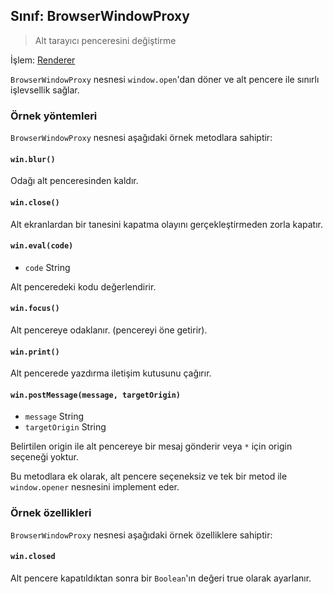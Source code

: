 ## Sınıf: BrowserWindowProxy

> Alt tarayıcı penceresini değiştirme

İşlem: [Renderer](../glossary.md#renderer-process)

`BrowserWindowProxy` nesnesi `window.open`'dan döner ve alt pencere ile sınırlı işlevsellik sağlar.

### Örnek yöntemleri

`BrowserWindowProxy` nesnesi aşağıdaki örnek metodlara sahiptir:

#### `win.blur()`

Odağı alt penceresinden kaldır.

#### `win.close()`

Alt ekranlardan bir tanesini kapatma olayını gerçekleştirmeden zorla kapatır.

#### `win.eval(code)`

* `code` String

Alt penceredeki kodu değerlendirir.

#### `win.focus()`

Alt pencereye odaklanır. (pencereyi öne getirir).

#### `win.print()`

Alt pencerede yazdırma iletişim kutusunu çağırır.

#### `win.postMessage(message, targetOrigin)`

* `message` String
* `targetOrigin` String

Belirtilen origin ile alt pencereye bir mesaj gönderir veya `*` için origin seçeneği yoktur.

Bu metodlara ek olarak, alt pencere seçeneksiz ve tek bir metod ile `window.opener` nesnesini implement eder.

### Örnek özellikleri

`BrowserWindowProxy` nesnesi aşağıdaki örnek özelliklere sahiptir:

#### `win.closed`

Alt pencere kapatıldıktan sonra bir `Boolean`'ın değeri true olarak ayarlanır.
